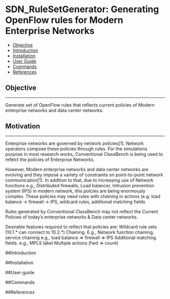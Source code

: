 SDN_RuleSetGenerator: Generating OpenFlow rules for Modern Enterprise Networks
===============================================
- [Objective](#Objective)
- [Introduction](#introduction)
- [Installation](#installation)
- [User Guide](#user-guide)
- [Commands](#commands)
- [References](#references)


## Objective
------------
Generate set of OpenFlow rules that reflects current policies of Modern enterprise networks and data center networks.

## Motivation
-------------
Enterprise networks are governed by network policies[1]. Network operators compose these policies through rules. For the simulations purpose in most  research works, Conventional ClassBench is being used to refelct the policies of Enterprise Networks.

However, Modern enterprise networks and data center networks are evolving and they impose a variety of constraints on point-to-point network communication[1]. In addition to that, due to increasing use of Network functions e.g., Distributed firewalls, Load balancer, Intrusion prevention system (IPS) in modern network, this polcies are being enormously complex. These policies may need rules with chaining in actions (e.g. load balance -> firewall -> IPS, wildcard rules, additional matching fields 

Rules generated by Conventional ClassBench may not reflect the Current Policies of today’s enterprise networks & Data center networks.

Desirable features required to reflect that policies are:
Wildcard rule sets 
    (10.1.* can connect to 10.2.*)
Chaining. E.g., Network  function
     chaining, service chaining
     e.g., load balance => firewall =>          	  IPS
Additional matching fields. e.g., MPLS label
 Multiple actions (fwd => count)


##Introduction


##Installation


##User-guide


##Commands

##References


